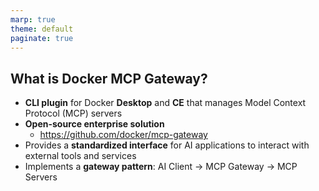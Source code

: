 ```yaml
---
marp: true
theme: default
paginate: true
---
```


## What is Docker MCP Gateway?

- **CLI plugin** for Docker **Desktop** and **CE** that manages Model Context Protocol (MCP) servers
- **Open-source enterprise solution** 
  - https://github.com/docker/mcp-gateway
- Provides a **standardized interface** for AI applications to interact with external tools and services
- Implements a **gateway pattern**: AI Client → MCP Gateway → MCP Servers